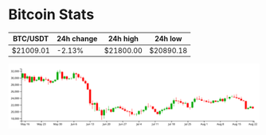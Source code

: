 # Bitcoin Stats

BTC/USDT|24h change|24h high|24h low|
|---|---|---|---|
|$21009.01|-2.13%|$21800.00|$20890.18|

<img src="./chart.svg">

